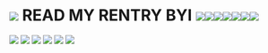 # ![](https://i.imgur.com/fi1Bygp.gif) READ MY RENTRY BYI ![](https://i.imgur.com/gKN0Mzq.gif)![](https://i.imgur.com/Khg6Xsl.gif)![](https://i.imgur.com/xRbc5oF.gif)![](https://y2k.neocities.org/buttons/spdy-now.gif)![](https://y2k.neocities.org/buttons/drpepper.gif)![](https://y2k.neocities.org/buttons/gameboy_advance_net.gif)![](https://i.imgur.com/ugksSvp.gif)
![](https://i.ibb.co/W30RsVB/jdawkjdawkdakfak-2.png)
![](https://64.media.tumblr.com/bcf08acfe2d58a07454dbf1241b8fc52/fbd78c00206bcb28-37/s250x400/47ef118f9c97442cfb04d50f3f0b8666a491506d.gifv) ![](https://64.media.tumblr.com/9f13b21c97e084ad64bea1367b8bb3d2/b4f54c7f92bc9f3b-bb/s250x400/817bdd016480daec13700e86508b73972d17fa5f.gifv) ![](https://64.media.tumblr.com/fcdb1d791e2b0fa67cc61479b06932f4/6f1804d74e3a3f2b-a1/s250x400/7d4a0f630c9dfbb1e1bdfee207a68139fa85a75f.gifv) ![](https://64.media.tumblr.com/f5d8719cdf10ccd4d78cffb486078061/6f1804d74e3a3f2b-3c/s250x400/447ae7557b52bcacba70e472886bd9c9f19be6d8.gifv) ![](https://i.imgur.com/vjW02Hv.gif)
